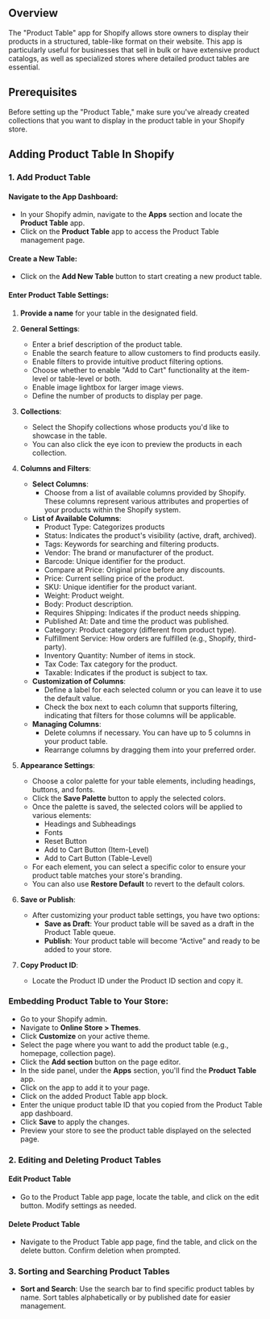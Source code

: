 ## Overview
The "Product Table" app for Shopify allows store owners to display their products in a structured, table-like format on their website. This app is particularly useful for businesses that sell in bulk or have extensive product catalogs, as well as specialized stores where detailed product tables are essential.

## Prerequisites
Before setting up the "Product Table," make sure you've already created collections that you want to display in the product table in your Shopify store.

## Adding Product Table In Shopify

### 1. Add Product Table

#### Navigate to the App Dashboard:
- In your Shopify admin, navigate to the **Apps** section and locate the **Product Table** app.
- Click on the **Product Table** app to access the Product Table management page.

#### Create a New Table:
- Click on the **Add New Table** button to start creating a new product table.

#### Enter Product Table Settings:
1. **Provide a name** for your table in the designated field.
2. **General Settings**:
   - Enter a brief description of the product table.
   - Enable the search feature to allow customers to find products easily.
   - Enable filters to provide intuitive product filtering options.
   - Choose whether to enable "Add to Cart" functionality at the item-level or table-level or both.
   - Enable image lightbox for larger image views.
   - Define the number of products to display per page.

3. **Collections**:
   - Select the Shopify collections whose products you'd like to showcase in the table.
   - You can also click the eye icon to preview the products in each collection.

4. **Columns and Filters**:
   - **Select Columns**:
     - Choose from a list of available columns provided by Shopify. These columns represent various attributes and properties of your products within the Shopify system.
   - **List of Available Columns**:
     - Product Type: Categorizes products
     - Status: Indicates the product's visibility (active, draft, archived).
     - Tags: Keywords for searching and filtering products.
     - Vendor: The brand or manufacturer of the product.
     - Barcode: Unique identifier for the product.
     - Compare at Price: Original price before any discounts.
     - Price: Current selling price of the product.
     - SKU: Unique identifier for the product variant.
     - Weight: Product weight.
     - Body: Product description.
     - Requires Shipping: Indicates if the product needs shipping.
     - Published At: Date and time the product was published.
     - Category: Product category (different from product type).
     - Fulfillment Service: How orders are fulfilled (e.g., Shopify, third-party).
     - Inventory Quantity: Number of items in stock.
     - Tax Code: Tax category for the product.
     - Taxable: Indicates if the product is subject to tax.
   - **Customization of Columns**:
     - Define a label for each selected column or you can leave it to use the default value.
     - Check the box next to each column that supports filtering, indicating that filters for those columns will be applicable.
   - **Managing Columns**:
     - Delete columns if necessary. You can have up to 5 columns in your product table.
     - Rearrange columns by dragging them into your preferred order.

5. **Appearance Settings**:
   - Choose a color palette for your table elements, including headings, buttons, and fonts.
   - Click the **Save Palette** button to apply the selected colors.
   - Once the palette is saved, the selected colors will be applied to various elements:
     - Headings and Subheadings
     - Fonts
     - Reset Button
     - Add to Cart Button (Item-Level)
     - Add to Cart Button (Table-Level)
   - For each element, you can select a specific color to ensure your product table matches your store's branding.
   - You can also use **Restore Default** to revert to the default colors.

6. **Save or Publish**:
   - After customizing your product table settings, you have two options:
     - **Save as Draft**: Your product table will be saved as a draft in the Product Table queue.
     - **Publish**: Your product table will become “Active” and ready to be added to your store.

7. **Copy Product ID**:
   - Locate the Product ID under the Product ID section and copy it.

### Embedding Product Table to Your Store:
- Go to your Shopify admin.
- Navigate to **Online Store > Themes**.
- Click **Customize** on your active theme.
- Select the page where you want to add the product table (e.g., homepage, collection page).
- Click the **Add section** button on the page editor.
- In the side panel, under the **Apps** section, you'll find the **Product Table** app.
- Click on the app to add it to your page.
- Click on the added Product Table app block.
- Enter the unique product table ID that you copied from the Product Table app dashboard.
- Click **Save** to apply the changes.
- Preview your store to see the product table displayed on the selected page.

### 2. Editing and Deleting Product Tables

#### Edit Product Table
- Go to the Product Table app page, locate the table, and click on the edit button. Modify settings as needed.

#### Delete Product Table
- Navigate to the Product Table app page, find the table, and click on the delete button. Confirm deletion when prompted.

### 3. Sorting and Searching Product Tables
- **Sort and Search**: Use the search bar to find specific product tables by name. Sort tables alphabetically or by published date for easier management.
